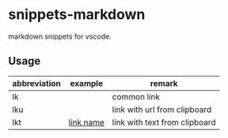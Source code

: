 # snippets-markdown

markdown snippets for vscode.

## Usage

| abbreviation | example                 | remark                        |
|--------------|-------------------------|-------------------------------|
| lk           | []()                    | common link                   |
| lku          | [](https://example.com) | link with url from clipboard  |
| lkt          | [link name]()           | link with text from clipboard |
